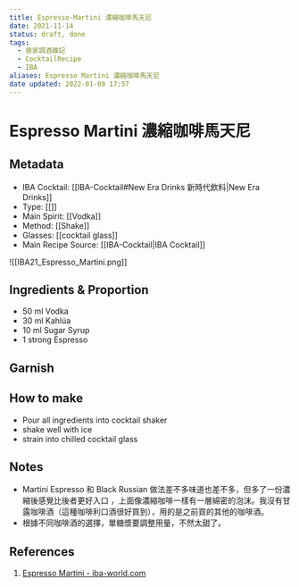 ```yaml
---
title: Espresso-Martini 濃縮咖啡馬天尼
date: 2021-11-14
status: draft, done
tags:
  - 居家調酒雜記
  - CocktailRecipe
  - IBA
aliases: Espresso Martini 濃縮咖啡馬天尼
date updated: 2022-01-09 17:57
---
```


# Espresso Martini 濃縮咖啡馬天尼

## Metadata

- IBA Cocktail: [[IBA-Cocktail#New Era Drinks 新時代飲料|New Era Drinks]]
- Type: [[]]
- Main Spirit: [[Vodka]]
- Method: [[Shake]]
- Glasses: [[cocktail glass]]
- Main Recipe Source: [[IBA-Cocktail|IBA Cocktail]]

![[IBA21_Espresso_Martini.png]]

## Ingredients & Proportion

- 50 ml Vodka
- 30 ml Kahlúa
- 10 ml Sugar Syrup
- 1 strong Espresso

## Garnish

## How to make

- Pour all ingredients into cocktail shaker
- shake well with ice
- strain into chilled cocktail glass

## Notes

- Martini Espresso 和 Black Russian 做法差不多味道也差不多，但多了一份濃縮後感覺比後者更好入口 ，上面像濃縮咖啡一樣有一層綿密的泡沫。我沒有甘露咖啡酒（這種咖啡利口酒很好買到），用的是之前買的其他的咖啡酒。
- 根據不同咖啡酒的選擇，單糖漿要調整用量，不然太甜了。

## References

1. [Espresso Martini - iba-world.com](https://iba-world.com/espresso-martini/)
